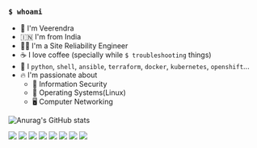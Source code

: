 ### `$ whoami`
- :runner: I'm Veerendra
- :india: I'm from India
- :technologist: I'm a Site Reliability Engineer
- :coffee: I love coffee (specially while `$ troubleshooting` things)
- :memo: I `python`, `shell`, `ansible`, `terraform`, `docker`, `kubernetes`, `openshift`...
- :fire: I'm passionate about 
  - :closed_lock_with_key: Information Security
  - :floppy_disk: Operating Systems(Linux)
  - :desktop_computer: Computer Networking

![Anurag's GitHub stats](https://github-readme-stats.vercel.app/api?username=veerendra2&show_icons=true&theme=dark)

<!--
[<img src="https://user-images.githubusercontent.com/8393701/133156799-6a076696-48c2-41c7-b7b0-07d7e3b4b715.png" width="90">](https://www.credly.com/badges/4fa5dfdd-0a75-44cd-9e9b-5df70c42d905)
[<img src="https://tryhackme-badges.s3.amazonaws.com/veerendra2.png">]()
-->

[<img src="https://img.shields.io/badge/Blog-veerendra2.github.io-green?style=flat">](https://veerendra2.github.io)
[<img src="https://img.shields.io/badge/Medium-12100E?style=flat&logo=medium">](https://veerendra2.medium.com/)
[<img src="https://img.shields.io/badge/dev.to-12100E?style=flat&logo=dev.to">](https://dev.to/veerendra2)
[<img src="https://img.shields.io/badge/GitHub-100000?style=flat&logo=github">](https://github.com/veerendra2)
[<img src="https://img.shields.io/badge/GitLab-330F63?style=flat&logo=gitlab&logoColor=white">](https://gitlab.com/veerendrav2)
[<img src="https://img.shields.io/badge/Stack_Overflow-FE7A16?style=flat&logo=stack-overflow&logoColor=white">](https://stackoverflow.com/users/2200798/veerendra-kakumanu?tab=profile)
[<img src="https://img.shields.io/badge/Twitter-1DA1F2?style=flat&logo=twitter&logoColor=white">](https://twitter.com/remark6205)
[<img src="https://img.shields.io/badge/LinkedIn-0077B5?style=flat&logo=linkedin&logoColor=white">](https://www.linkedin.com/in/veerendra-k/)



<!--
**veerendra2/veerendra2** is a ✨ _special_ ✨ repository because its `README.md` (this file) appears on your GitHub profile.

Here are some ideas to get you started:

- 🔭 I’m currently working on ...
- 🌱 I’m currently learning ...
- 👯 I’m looking to collaborate on ...
- 🤔 I’m looking for help with ...
- 💬 Ask me about ...
- 📫 How to reach me: ...
- 😄 Pronouns: ...
- ⚡ Fun fact: ...
-->
